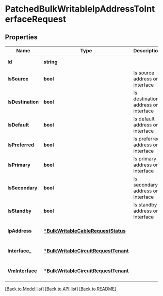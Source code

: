 # PatchedBulkWritableIpAddressToInterfaceRequest

## Properties
Name | Type | Description | Notes
------------ | ------------- | ------------- | -------------
**Id** | **string** |  | [default to null]
**IsSource** | **bool** | Is source address on interface | [optional] [default to null]
**IsDestination** | **bool** | Is destination address on interface | [optional] [default to null]
**IsDefault** | **bool** | Is default address on interface | [optional] [default to null]
**IsPreferred** | **bool** | Is preferred address on interface | [optional] [default to null]
**IsPrimary** | **bool** | Is primary address on interface | [optional] [default to null]
**IsSecondary** | **bool** | Is secondary address on interface | [optional] [default to null]
**IsStandby** | **bool** | Is standby address on interface | [optional] [default to null]
**IpAddress** | [***BulkWritableCableRequestStatus**](BulkWritableCableRequest_status.md) |  | [optional] [default to null]
**Interface_** | [***BulkWritableCircuitRequestTenant**](BulkWritableCircuitRequest_tenant.md) |  | [optional] [default to null]
**VmInterface** | [***BulkWritableCircuitRequestTenant**](BulkWritableCircuitRequest_tenant.md) |  | [optional] [default to null]

[[Back to Model list]](../README.md#documentation-for-models) [[Back to API list]](../README.md#documentation-for-api-endpoints) [[Back to README]](../README.md)

